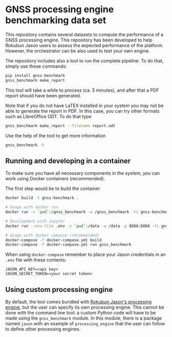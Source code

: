 # GNSS processing engine benchmarking data set

This repository contains several datasets to compute the performance of a
GNSS processing engine. This repository has been developed to help Rokubun
Jason users to assess the expected performance of the platform. However, the
orchestrator can be also used to test your own engine.

The repository includes also a tool to run the complete pipeline. To do that,
simply use these commands:

```bash
pip install gnss-benchmark
gnss_benchmark make_report
```

This tool will take a while to process (ca. 5 minutes), and after that a PDF
report should have been generated.

Note that if you do not have LaTEX installed in your system you may not be able
to generate the report in PDF. In this case, you can try other formats such as
LibreOffice ODT. To do that type

```bash
gnss_benchmark make_report --filename report.odt
```

Use the help of the tool to get more information

```bash
gnss_benchmark -h
```

## Running and developing in a container

To make sure you have all necessary components in the system, you can work
using Docker containers (recommended).

The first step would be to build the container 

```bash
docker build -t gnss-benchmark .
```

```bash
# Usage with docker run
docker run -v `pwd`:/gnss_benchmark -w /gnss_benchmark -ti gnss-benchmark bash

# Development with Jupyter
docker run --env-file .env -v `pwd`:/data -w /data -p 8888:8888 -ti gnss-benchmark jupyter notebook

# Usage with docker compose (recommended)
docker-compose -f docker-compose.yml build
docker-compose -f docker-compose.yml run gnss_benchmark
```

When using `docker-compose` remember to place your Jason credentials in an
`.env` file with these contents:

```text
JASON_API_KEY=<api key>
JASON_SECRET_TOKEN=<your secret token>
```

## Using custom processing engine

By default, the tool comes bundled with [Rokubun Jason's processing engine](https://jason.rokubun.cat), but the user can specify its own processing engine. This
cannot be done with the command line tool: a custom Python code will have to
be made using the `gnss_benchmark` module. In this module, there is a package
named `jason` with an example of `processing_engine` that the user can follow
to define other processing engines.
